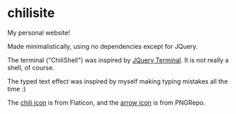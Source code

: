 # chilisite
My personal website!

Made minimalistically, using no dependencies except for JQuery.

The terminal ("ChiliShell") was inspired by [JQuery Terminal](https://terminal.jcubic.pl/). It is not really a shell, of course.

The typed text effect was inspired by myself making typing mistakes all the time :)

The [chili icon](https://www.flaticon.com/free-icons/pepper) is from Flaticon, and the [arrow icon](https://www.pngrepo.com/svg/65054/up-arrow) is from PNGRepo.
